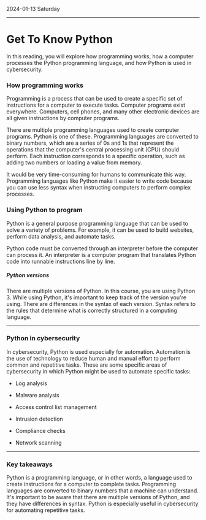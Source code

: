 2024-01-13 Saturday

------------



# **Get To Know Python**
In this reading, you will explore how programming works, how a computer processes the Python programming language, and how Python is used in cybersecurity.

### How programming works 
Programming is a process that can be used to create a specific set of instructions for a computer to execute tasks. Computer programs exist everywhere. Computers, cell phones, and many other electronic devices are all given instructions by computer programs. 

There are multiple programming languages used to create computer programs. Python is one of these. Programming languages are converted to binary numbers, which are a series of 0s and 1s that represent the operations that the computer's central processing unit (CPU) should perform. Each instruction corresponds to a specific operation, such as adding two numbers or loading a value from memory. 

It would be very time-consuming for humans to communicate this way. Programming languages like Python make it easier to write code because you can use less syntax when instructing computers to perform complex processes.

### Using Python to program
Python is a general purpose programming language that can be used to solve a variety of problems. For example, it can be used to build websites, perform data analysis, and automate tasks. 

Python code must be converted through an interpreter before the computer can process it. An interpreter is a computer program that translates Python code into runnable instructions line by line. 

##### Python versions
There are multiple versions of Python. In this course, you are using Python 3. While using Python, it's important to keep track of the version you're using. There are differences in the syntax of each version. Syntax refers to the rules that determine what is correctly structured in a computing language.

------------


### Python in cybersecurity
In cybersecurity, Python is used especially for automation. Automation is the use of technology to reduce human and manual effort to perform common and repetitive tasks. These are some specific areas of cybersecurity in which Python might be used to automate specific tasks:

- Log analysis

- Malware analysis

- Access control list management

- Intrusion detection

- Compliance checks

- Network scanning

------------


### Key takeaways
Python is a programming language, or in other words, a language used to create instructions for a computer to complete tasks. Programming languages are converted to binary numbers that a machine can understand. It's important to be aware that there are multiple versions of Python, and they have differences in syntax. Python is especially useful in cybersecurity for automating repetitive tasks.
